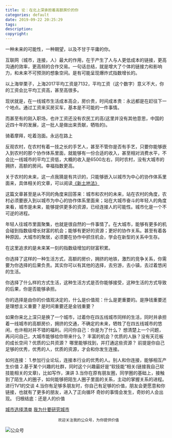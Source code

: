 ```yaml
---
title: 论：在北上深承担着高额房价的你
categories: default
date: 2019-09-22 20:25:29
tags:
description:
copyright:
---
```

一种未来的可能性，一种期望，以及不甘于平庸的你。

互联网（城市，连接，人）最大的作用，在于产生了人与人更低成本的链接，更高沟通的效率，更高频的合作交易。一句话总结，就是增大了个体的链接力和影响力，和未来不可预测的想象空间。是有可能呈现爆炸式指数增长的。
<!-- more -->
以上海举栗子，上海2017平均工资是7132，平均工资（这个数字）意义不大，你的工资会比平均工资高，甚至高很多。

现状就是，在一线城市生活成本高企，房价贵，时间成本贵：永远都是在赶往下一个地点。通过工资来买房买车，基本是不可能的一件事情。

而甚至有的刚入职场，也许工资还没有农民工的高(这里并没有其他意思，中国的近四十年的发展，这一批人是做出来贡献，牺牲的)。

骑着摩拜，吃着泡面。永远在路上

反观农村，在农村有着一技之长的手艺人，甚至不管你是否有手艺，只要你能够嵌入到农村的那个协作体系里面，就能够有一份合适的收入，甚至相对消费水平，不会比一线城市的平均工资低，大概的收入是6500左右，同时农村，没有大城市的拥挤，高额的房间。幸福指数更高。

关于农村的未来，这一点我猜是有共识的，只能够嵌入以城市为中心的协作体系里面来，具体相关的文章，可以阅读[《新土地法》](https://mp.weixin.qq.com/s?__biz=MzI0NTUxOTYxNw==&mid=2247484879&idx=1&sn=73966ce339b1ec01d66ce130e74caba3&chksm=e94c01a1de3b88b7521aa8f7ec8bd899277c34142f272221719b53c662ec71278cd5635adc20&mpshare=1&scene=1&srcid=&key=c4e4d52c1d76542402ff93a36fa923b1bf1f1af6b5f838d08c44098e79826ada93f71a70c8f16ee7a451f89317096fc1ee6b4adee551455c116c2b79d4829bfacc40eb9d5c1805a422065315a521f49c&ascene=1&uin=MjgxMjM1NDkzMg%3D%3D&devicetype=Windows+10&version=62060728&lang=zh_CN&pass_ticket=GZV2dZTG1BX8%2F3Dl6FTUOgyXZl5iomSTzLGicyeVxU4AdfAI1jSdvxnviKMvnEoD)

这篇文章甚至是从不同的角度来回答来：城市和农村的未来，站在农村的角度，农村必须要嵌入到以城市为中心的协作体系里面来；站在大城市奋斗的年轻人的角度来看，城市是未来，能够提供更多的资源，已经连接人的可能性。城市化是一个不可逆的进程。

年轻人往城市里面聚集，也就是很自然的一件事情了。在大城市，能够有更多的机会碰到指数级增长财富的机会；能够有更好的资源；更好的协作关系。甚至有着各种原因，大城市的聚居，必须要在协作中抓住机会，学会在新型的关系中生存。

在这里追求的是未来某一刻的指数级增加的财富积累。

你选择了这样的一种生活方式，高额的房价，拥挤的地铁，激烈的竞争关系，你需要为你选择的后果负责。其实你可以有其他的选择，去穷游，去小镇，去过着悠闲的生活。

你选择了什么样的方式生活，这种生活方式是否你能够接受，这种生活的方式导致的后果，你是否能够承担。

你的选择是由你的价值观决定的，什么是价值观：什么是更重要的。是挣钱重要还是理想主义重要？是时间重要还是金钱重要？

如果你来北上深只是换了一个城市，过着你在四五线城市同样的生活，同时并承担着一线城市的高额房价，拥挤的交通，不确定的未来，牺牲了在四五线城市的悠闲，也许相对并不错的福利。问问你自己：你是为了什么？
想清楚上一个问题，再问问自己，大城市能够给你带来什么？
丰富的机会？优质的人脉？没有天花板的成长空间？优质的公共资源？
哪里能够找到，并打通这些资源？
前提是你自己足够的优秀，优秀的人，优质的资源，才会和你发生连接。

如何连接：
1.参加行业论坛，连接本行业的优秀的人。别人和你连接，能够相互产生价值
2.基于某个兴趣的社群，同时这个兴趣最好是“软技能”相关(链接我自己软技能相关的文章)，比如写作，演讲
3.当你在原有朋友圈，同学圈的基础上，接触到了陌生人的圈子，如何能够把陌生人圈子里面的关系，主动的掌握关系的进程。进行1V1的交谈
4.当你有足够多朋友时，你自己有足够的价值，朋友会更愿意和你链接，也就有了更多的朋友，进入了正向循环
奇妙的事情会发生，奇妙的人会出现。
归根结底：还是人的价值

[城市选择清单](https://mp.weixin.qq.com/s?__biz=MzI0NTUxOTYxNw==&mid=2247484856&idx=1&sn=16d7090a917bd6ecc612077ba39905d6&chksm=e94c01d6de3b88c04d222352c2411b6bc269829c268336a5b405b18088f354ceb108abff310c&mpshare=1&scene=1&srcid=&key=c4e4d52c1d765424fa8baf0822dfb1f95c1bfd4c6bbf52cc67b12bcc9bab252c3fb4f4b229e78d10dacc203100f189f1e3ef4d9c7512349f15c6d3f9b34f68527079c419011d3ade78fafba549839755&ascene=1&uin=MjgxMjM1NDkzMg%3D%3D&devicetype=Windows+10&version=62060739&lang=zh_CN&pass_ticket=0wpVWskFQ3MpeZZZCKr5Hl7UqpMmYTVkguvW4ku9mFdIAjHlDzubim%2BOE2SJBC%2FU)
[我为什要研究城市](https://mp.weixin.qq.com/s?__biz=MzI0NTUxOTYxNw==&mid=2247484839&idx=1&sn=c0656d5c99c0e7c3fe04114369243499&chksm=e94c01c9de3b88df76a81449612f27cfb68b7da20c083c3f976835052e5fb4d5c392b064101e&mpshare=1&scene=1&srcid=&key=a7f258c9d76388543fe241971629225f0221a1896635f85aeb25c75a72b80a83088d4ecd31fd334c92b14b294eeebf7305ab306275cdec211fcdcd1056ab3fab60ad261de576a8d2f1842225ff3eb782&ascene=1&uin=MjgxMjM1NDkzMg%3D%3D&devicetype=Windows+10&version=62060739&lang=zh_CN&pass_ticket=0wpVWskFQ3MpeZZZCKr5Hl7UqpMmYTVkguvW4ku9mFdIAjHlDzubim%2BOE2SJBC%2FU)


                           欢迎关注我的公众号，为你提供价值
![公众号](https://upload-images.jianshu.io/upload_images/4319370-b1aaffc48667f24c.jpg?imageMogr2/auto-orient/strip%7CimageView2/2/w/1240)
